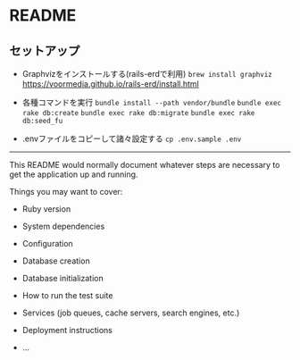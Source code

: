 # README

## セットアップ
* Graphvizをインストールする(rails-erdで利用)
`brew install graphviz`
https://voormedia.github.io/rails-erd/install.html

* 各種コマンドを実行
`bundle install --path vendor/bundle`
`bundle exec rake db:create`
`bundle exec rake db:migrate`
`bundle exec rake db:seed_fu`

* .envファイルをコピーして諸々設定する
`cp .env.sample .env`

---

This README would normally document whatever steps are necessary to get the
application up and running.

Things you may want to cover:

* Ruby version

* System dependencies

* Configuration

* Database creation

* Database initialization

* How to run the test suite

* Services (job queues, cache servers, search engines, etc.)

* Deployment instructions

* ...
